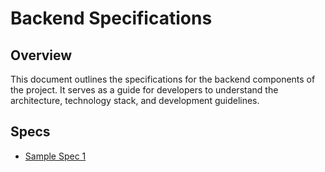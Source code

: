 # Backend Specifications

## Overview

This document outlines the specifications for the backend components of the project. It serves as a guide for developers to understand the architecture, technology stack, and development guidelines.

## Specs

- [Sample Spec 1](sample-spec-1.md)